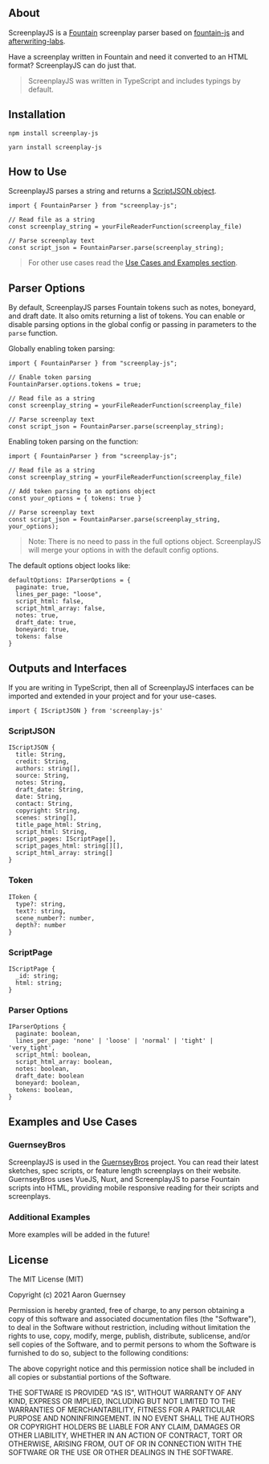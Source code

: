 ## About

ScreenplayJS is a [Fountain](https://fountain.io/) screenplay parser based on [fountain-js](https://github.com/mattdaly/Fountain.js) and [afterwriting-labs](https://github.com/ifrost/afterwriting-labs).

Have a screenplay written in Fountain and need it converted to an HTML format? ScreenplayJS can do just that. 

> ScreenplayJS was written in TypeScript and includes typings by default.

## Installation

```
npm install screenplay-js
```

```
yarn install screenplay-js
```

## How to Use

ScreenplayJS parses a string and returns a [ScriptJSON object](#scriptjson).

```
import { FountainParser } from "screenplay-js";

// Read file as a string
const screenplay_string = yourFileReaderFunction(screenplay_file)

// Parse screenplay text
const script_json = FountainParser.parse(screenplay_string);
```

> For other use cases read the [Use Cases and Examples section](#examples-and-use-cases).

## Parser Options

By default, ScreenplayJS parses Fountain tokens such as notes, boneyard, and draft date. It also omits returning a list of tokens. You can enable or disable parsing options in the global config or passing in parameters to the `parse` function.

Globally enabling token parsing:

```
import { FountainParser } from "screenplay-js";

// Enable token parsing
FountainParser.options.tokens = true;

// Read file as a string
const screenplay_string = yourFileReaderFunction(screenplay_file)

// Parse screenplay text
const script_json = FountainParser.parse(screenplay_string);
```

Enabling token parsing on the function:
```
import { FountainParser } from "screenplay-js";

// Read file as a string
const screenplay_string = yourFileReaderFunction(screenplay_file)

// Add token parsing to an options object
const your_options = { tokens: true }

// Parse screenplay text
const script_json = FountainParser.parse(screenplay_string, your_options);
```

> Note: There is no need to pass in the full options object. ScreenplayJS will merge your
> options in with the default config options.

The default options object looks like:

```
defaultOptions: IParserOptions = {
  paginate: true,
  lines_per_page: "loose",
  script_html: false,
  script_html_array: false,
  notes: true,
  draft_date: true,
  boneyard: true,
  tokens: false
}
```

## Outputs and Interfaces

If you are writing in TypeScript, then all of ScreenplayJS interfaces can be imported
and extended in your project and for your use-cases.

```
import { IScriptJSON } from 'screenplay-js'
```

### ScriptJSON

```
IScriptJSON {
  title: String,
  credit: String,
  authors: string[],
  source: String,
  notes: String,
  draft_date: String,
  date: String,
  contact: String,
  copyright: String,
  scenes: string[],
  title_page_html: String,
  script_html: String,
  script_pages: IScriptPage[],
  script_pages_html: string[][],
  script_html_array: string[]
}
```

### Token

```
IToken {
  type?: string,
  text?: string,
  scene_number?: number,
  depth?: number
}
```

### ScriptPage

```
IScriptPage {
  _id: string;
  html: string;
}
```

### Parser Options

```
IParserOptions {
  paginate: boolean,
  lines_per_page: 'none' | 'loose' | 'normal' | 'tight' | 'very_tight',
  script_html: boolean,
  script_html_array: boolean,
  notes: boolean,
  draft_date: boolean
  boneyard: boolean,
  tokens: boolean,
}
```

## Examples and Use Cases

### GuernseyBros

ScreenplayJS is used in the [GuernseyBros](https://www.guernseybros.com/) project. You can read their latest sketches, 
spec scripts, or feature length screenplays on their website. GuernseyBros uses VueJS, Nuxt, and ScreenplayJS to parse 
Fountain scripts into HTML, providing mobile responsive reading for their scripts and screenplays.


### Additional Examples

More examples will be added in the future!

## License

The MIT License (MIT)

Copyright (c) 2021 Aaron Guernsey

Permission is hereby granted, free of charge, to any person obtaining a copy
of this software and associated documentation files (the "Software"), to deal
in the Software without restriction, including without limitation the rights
to use, copy, modify, merge, publish, distribute, sublicense, and/or sell
copies of the Software, and to permit persons to whom the Software is
furnished to do so, subject to the following conditions:

The above copyright notice and this permission notice shall be included in all
copies or substantial portions of the Software.

THE SOFTWARE IS PROVIDED "AS IS", WITHOUT WARRANTY OF ANY KIND, EXPRESS OR
IMPLIED, INCLUDING BUT NOT LIMITED TO THE WARRANTIES OF MERCHANTABILITY,
FITNESS FOR A PARTICULAR PURPOSE AND NONINFRINGEMENT. IN NO EVENT SHALL THE
AUTHORS OR COPYRIGHT HOLDERS BE LIABLE FOR ANY CLAIM, DAMAGES OR OTHER
LIABILITY, WHETHER IN AN ACTION OF CONTRACT, TORT OR OTHERWISE, ARISING FROM,
OUT OF OR IN CONNECTION WITH THE SOFTWARE OR THE USE OR OTHER DEALINGS IN THE
SOFTWARE.
